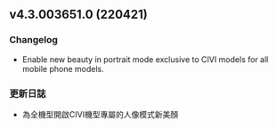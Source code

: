 ## v4.3.003651.0 (220421)
### Changelog
- Enable new beauty in portrait mode exclusive to CIVI models for all mobile phone models.

### 更新日誌
- 為全機型開啟CIVI機型專屬的人像模式新美顏
